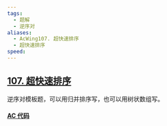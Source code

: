 ```yaml
---
tags:
  - 题解
  - 逆序对
aliases:
  - AcWing107. 超快速排序
  - 超快速排序
speed:
---
```

## [107. 超快速排序](https://www.acwing.com/problem/content/109/)

逆序对模板题，可以用归并排序写，也可以用树状数组写。

#### [AC 代码]()
